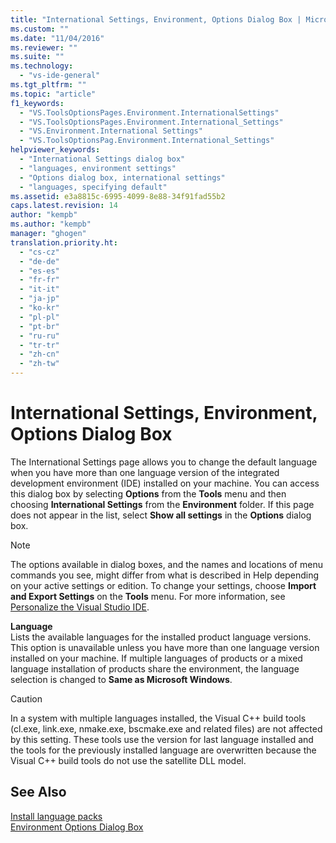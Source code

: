 ```yaml
---
title: "International Settings, Environment, Options Dialog Box | Microsoft Docs"
ms.custom: ""
ms.date: "11/04/2016"
ms.reviewer: ""
ms.suite: ""
ms.technology: 
  - "vs-ide-general"
ms.tgt_pltfrm: ""
ms.topic: "article"
f1_keywords: 
  - "VS.ToolsOptionsPages.Environment.InternationalSettings"
  - "VS.ToolsOptionsPages.Environment.International_Settings"
  - "VS.Environment.International Settings"
  - "VS.ToolsOptionsPag.Environment.International_Settings"
helpviewer_keywords: 
  - "International Settings dialog box"
  - "languages, environment settings"
  - "Options dialog box, international settings"
  - "languages, specifying default"
ms.assetid: e3a8815c-6995-4099-8e88-34f91fad55b2
caps.latest.revision: 14
author: "kempb"
ms.author: "kempb"
manager: "ghogen"
translation.priority.ht: 
  - "cs-cz"
  - "de-de"
  - "es-es"
  - "fr-fr"
  - "it-it"
  - "ja-jp"
  - "ko-kr"
  - "pl-pl"
  - "pt-br"
  - "ru-ru"
  - "tr-tr"
  - "zh-cn"
  - "zh-tw"
---
```

# International Settings, Environment, Options Dialog Box
The International Settings page allows you to change the default language when you have more than one language version of the integrated development environment (IDE) installed on your machine. You can access this dialog box by selecting **Options** from the **Tools** menu and then choosing **International Settings** from the **Environment** folder. If this page does not appear in the list, select **Show all settings** in the **Options** dialog box.  
  
> [!NOTE]
>  The options available in dialog boxes, and the names and locations of menu commands you see, might differ from what is described in Help depending on your active settings or edition. To change your settings, choose **Import and Export Settings** on the **Tools** menu. For more information, see [Personalize the Visual Studio IDE](../../ide/personalizing-the-visual-studio-ide.md).  
  
 **Language**  
 Lists the available languages for the installed product language versions. This option is unavailable unless you have more than one language version installed on your machine. If multiple languages of products or a mixed language installation of products share the environment, the language selection is changed to **Same as Microsoft Windows**.  
  
> [!CAUTION]
>  In a system with multiple languages installed, the Visual C++ build tools (cl.exe, link.exe, nmake.exe, bscmake.exe and related files) are not affected by this setting. These tools use the version for last language installed and the tools for the previously installed language are overwritten because the Visual C++ build tools do not use the satellite DLL model.  
  
## See Also  
 [Install language packs](../../install/install-visual-studio.md#dinstall-language-packs)   
 [Environment Options Dialog Box](../../ide/reference/environment-options-dialog-box.md)
